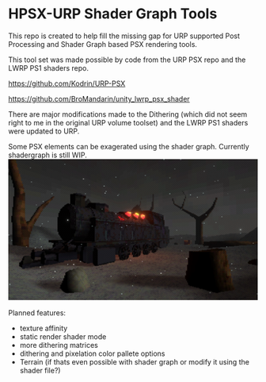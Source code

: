 # HPSX-URP Shader Graph Tools
This repo is created to help fill the missing gap for URP supported Post Processing and Shader Graph based PSX rendering tools.

This tool set was made possible by code from the URP PSX repo and the LWRP PS1 shaders repo.

https://github.com/Kodrin/URP-PSX

https://github.com/BroMandarin/unity_lwrp_psx_shader

There are major modifications made to the Dithering (which did not seem right to me in the original URP volume toolset) and the LWRP PS1 shaders were updated to URP.

Some PSX elements can be exagerated using the shader graph. Currently shadergraph is still WIP.
![train](iliketrains.png)

Planned features:
- texture affinity
- static render shader mode
- more dithering matrices
- dithering and pixelation color pallete options
- Terrain (if thats even possible with shader graph or modify it using the shader file?) 
